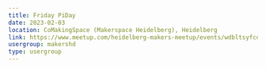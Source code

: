 ```yaml
---
title: Friday PiDay
date: 2023-02-03
location: CoMakingSpace (Makerspace Heidelberg), Heidelberg
link: https://www.meetup.com/heidelberg-makers-meetup/events/wdbltsyfcdbfb/
usergroup: makershd
type: usergroup
---
```


